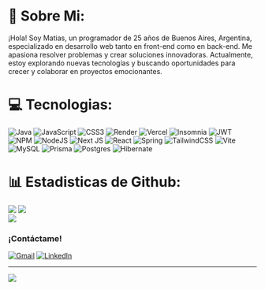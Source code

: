 # 💫 Sobre Mi:
¡Hola! Soy Matias, un programador de 25 años de Buenos Aires, Argentina, especializado en desarrollo web tanto en front-end como en back-end. Me apasiona resolver problemas y crear soluciones innovadoras. Actualmente, estoy explorando nuevas tecnologías y buscando oportunidades para crecer y colaborar en proyectos emocionantes.<br>




# 💻 Tecnologias:
![Java](https://img.shields.io/badge/java-%23ED8B00.svg?style=for-the-badge&logo=openjdk&logoColor=white) ![JavaScript](https://img.shields.io/badge/javascript-%23323330.svg?style=for-the-badge&logo=javascript&logoColor=%23F7DF1E) ![CSS3](https://img.shields.io/badge/css3-%231572B6.svg?style=for-the-badge&logo=css3&logoColor=white) ![Render](https://img.shields.io/badge/Render-%46E3B7.svg?style=for-the-badge&logo=render&logoColor=white) ![Vercel](https://img.shields.io/badge/vercel-%23000000.svg?style=for-the-badge&logo=vercel&logoColor=white) ![Insomnia](https://img.shields.io/badge/Insomnia-black?style=for-the-badge&logo=insomnia&logoColor=5849BE) ![JWT](https://img.shields.io/badge/JWT-black?style=for-the-badge&logo=JSON%20web%20tokens) ![NPM](https://img.shields.io/badge/NPM-%23CB3837.svg?style=for-the-badge&logo=npm&logoColor=white) ![NodeJS](https://img.shields.io/badge/node.js-6DA55F?style=for-the-badge&logo=node.js&logoColor=white) ![Next JS](https://img.shields.io/badge/Next-black?style=for-the-badge&logo=next.js&logoColor=white) ![React](https://img.shields.io/badge/react-%2320232a.svg?style=for-the-badge&logo=react&logoColor=%2361DAFB) ![Spring](https://img.shields.io/badge/spring-%236DB33F.svg?style=for-the-badge&logo=spring&logoColor=white) ![TailwindCSS](https://img.shields.io/badge/tailwindcss-%2338B2AC.svg?style=for-the-badge&logo=tailwind-css&logoColor=white) ![Vite](https://img.shields.io/badge/vite-%23646CFF.svg?style=for-the-badge&logo=vite&logoColor=white) ![MySQL](https://img.shields.io/badge/mysql-4479A1.svg?style=for-the-badge&logo=mysql&logoColor=white) ![Prisma](https://img.shields.io/badge/Prisma-3982CE?style=for-the-badge&logo=Prisma&logoColor=white) ![Postgres](https://img.shields.io/badge/postgres-%23316192.svg?style=for-the-badge&logo=postgresql&logoColor=white) ![Hibernate](https://img.shields.io/badge/Hibernate-59666C?style=for-the-badge&logo=Hibernate&logoColor=white)

# 📊 Estadisticas de Github:
![](https://github-readme-stats.vercel.app/api?username=mat-insaurralde&theme=one_dark_pro&hide_border=false&include_all_commits=false&count_private=false)
![](https://github-readme-streak-stats.herokuapp.com/?user=mat-insaurralde&theme=one_dark_pro&hide_border=false)<br/>
![](https://github-readme-stats.vercel.app/api/top-langs/?username=mat-insaurralde&theme=one_dark_pro&hide_border=false&include_all_commits=false&count_private=false&layout=compact)<br/>

### ¡Contáctame!

[![Gmail](https://img.shields.io/badge/Gmail-333333?style=for-the-badge&logo=gmail&logoColor=red)](mailto:javiernatias115@gmail.com)
[![LinkedIn](https://img.shields.io/badge/LinkedIn-0077B5?style=for-the-badge&logo=linkedin&logoColor=white)](https://www.linkedin.com/in/javier-matias-insaurralde/)

---
[![](https://visitcount.itsvg.in/api?id=mat-insaurralde&icon=0&color=0)](https://visitcount.itsvg.in)

<!-- Proudly created with GPRM ( https://gprm.itsvg.in ) -->
